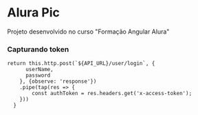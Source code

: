 # Alura Pic

<p>
    Projeto desenvolvido no curso "Formação Angular Alura"
</p>

<h3>
    Capturando token
</h3>

```
return this.http.post(`${API_URL}/user/login`, {
      userName,
      password
    }, {observe: 'response'})
    .pipe(tap(res => {
        const authToken = res.headers.get('x-access-token');
    }))
  }
```
